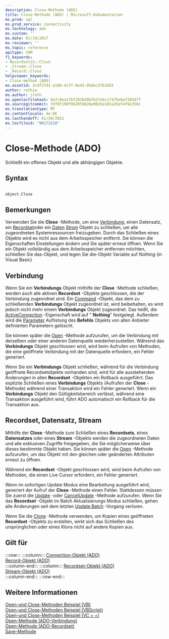 ```yaml
---
description: Close-Methode (ADO)
title: Close-Methode (ADO) | Microsoft-Dokumentation
ms.prod: sql
ms.prod_service: connectivity
ms.technology: ado
ms.custom: ''
ms.date: 01/19/2017
ms.reviewer: ''
ms.topic: reference
apitype: COM
f1_keywords:
- Recordset15::Close
- _Stream::Close
- _Record::Close
helpviewer_keywords:
- Close method [ADO]
ms.assetid: 3cdf27d1-a180-4cff-8e42-95dec5fb1b55
author: rothja
ms.author: jroth
ms.openlocfilehash: 9a7c0ea176f203bd9b7b2febc17475e6af385d7f
ms.sourcegitcommit: 33f0f190f962059826e002be165a2bef4f9e350c
ms.translationtype: MT
ms.contentlocale: de-DE
ms.lasthandoff: 01/30/2021
ms.locfileid: "99171518"
---
```

# <a name="close-method-ado"></a>Close-Methode (ADO)
Schließt ein offenes Objekt und alle abhängigen Objekte.  
  
## <a name="syntax"></a>Syntax  
  
```  
  
object.Close  
```  
  
## <a name="remarks"></a>Bemerkungen  
 Verwenden Sie die **Close** -Methode, um eine [Verbindung](./connection-object-ado.md), einen Datensatz, ein [Recordset](./recordset-object-ado.md)oder ein [Daten](./record-object-ado.md) [Strom](./stream-object-ado.md) Objekt zu schließen, um alle zugeordneten Systemressourcen freizugeben. Durch das Schließen eines Objekts wird es nicht aus dem Arbeitsspeicher entfernt. Sie können die Eigenschaften Einstellungen ändern und Sie später erneut öffnen. Wenn Sie ein Objekt vollständig aus dem Arbeitsspeicher entfernen möchten, schließen Sie das-Objekt, und legen Sie die-Objekt Variable auf *Nothing* (in Visual Basic)  
  
## <a name="connection"></a>Verbindung  
 Wenn Sie ein **Verbindungs** Objekt mithilfe der **Close** -Methode schließen, werden auch alle aktiven **Recordset** -Objekte geschlossen, die der Verbindung zugeordnet sind. Ein [Command](./command-object-ado.md) -Objekt, das dem zu schließenden **Verbindungs** Objekt zugeordnet ist, wird beibehalten, es wird jedoch nicht mehr einem **Verbindungs** Objekt zugeordnet. Das heißt, die [ActiveConnection](./activeconnection-property-ado.md) -Eigenschaft wird auf " **Nothing**" festgelegt. Außerdem wird die [Parameter](./parameters-collection-ado.md) Auflistung des **Befehls** Objekts von allen Anbieter definierten Parametern gelöscht.  
  
 Sie können später die [Open](./open-method-ado-connection.md) -Methode aufzurufen, um die Verbindung mit derselben oder einer anderen Datenquelle wiederherzustellen. Während das **Verbindungs** Objekt geschlossen wird, wird beim Aufrufen von Methoden, die eine geöffnete Verbindung mit der Datenquelle erfordern, ein Fehler generiert.  
  
 Wenn Sie ein **Verbindungs** Objekt schließen, während für die Verbindung geöffnete Recordsetobjekte vorhanden sind, wird für alle ausstehenden Änderungen in allen **Recordset** -Objekten ein Rollback ausgeführt.  Das explizite Schließen eines **Verbindungs** Objekts (Aufrufen der **Close** -Methode) während einer Transaktion wird ein Fehler generiert. Wenn ein **Verbindungs** Objekt den Gültigkeitsbereich verlässt, während eine Transaktion ausgeführt wird, führt ADO automatisch ein Rollback für die Transaktion aus.  
  
## <a name="recordset-record-stream"></a>Recordset, Datensatz, Stream  
 Mithilfe der **Close** -Methode zum Schließen eines **Recordsets**, eines **Datensatzes** oder eines **Stream** -Objekts werden die zugeordneten Daten und alle exklusiven Zugriffe freigegeben, die Sie möglicherweise über dieses bestimmte Objekt haben. Sie können später die [Open](./open-method-ado-recordset.md) -Methode aufzurufen, um das Objekt mit den gleichen oder geänderten Attributen erneut zu öffnen.  
  
 Während ein **Recordset** -Objekt geschlossen wird, wird beim Aufrufen von Methoden, die einen Live Cursor erfordern, ein Fehler generiert.  
  
 Wenn im sofortigen Update Modus eine Bearbeitung ausgeführt wird, generiert der Aufruf der **Close** -Methode einen Fehler. Stattdessen müssen Sie zuerst die [Update](./update-method.md) -oder [CancelUpdate](./cancelupdate-method-ado.md) -Methode aufzurufen. Wenn Sie das **Recordset** -Objekt im Batch Aktualisierungs Modus schließen, gehen alle Änderungen seit dem letzten [Update Batch](./updatebatch-method.md) -Vorgang verloren.  
  
 Wenn Sie die [Clone](./clone-method-ado.md) -Methode verwenden, um Kopien eines geöffneten **Recordset** -Objekts zu erstellen, wirkt sich das Schließen des ursprünglichen oder eines Klons nicht auf andere Kopien aus.  
  
## <a name="applies-to"></a>Gilt für  

:::row:::
    :::column:::
        [Connection-Objekt (ADO)](./connection-object-ado.md)  
        [Record-Objekt (ADO)](./record-object-ado.md)  
    :::column-end:::
    :::column:::
        [Recordset-Objekt (ADO)](./recordset-object-ado.md)  
        [Stream-Objekt (ADO)](./stream-object-ado.md)  
    :::column-end:::
:::row-end:::

## <a name="see-also"></a>Weitere Informationen  
 [Open-und Close-Methoden Beispiel (VB)](./open-and-close-methods-example-vb.md)   
 [Open-und Close-Methoden Beispiel (VBScript)](./open-and-close-methods-example-vbscript.md)   
 [Open-und Close-Methoden Beispiel (VC + +)](./open-and-close-methods-example-vc.md)   
 [Open-Methode (ADO-Verbindung)](./open-method-ado-connection.md)   
 [Open-Methode (ADO-Recordset)](./open-method-ado-recordset.md)   
 [Save-Methode](./save-method.md)